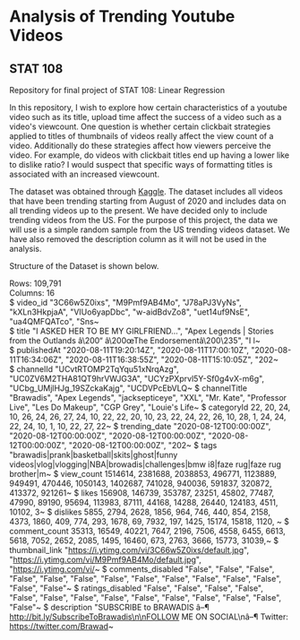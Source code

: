 # Analysis of Trending Youtube Videos
## STAT 108
Repository for final project of STAT 108: Linear Regression

In this repository, I wish to explore how certain characteristics of a youtube video such as its title, upload time affect the success of a video such as a video's viewcount. One question is whether certain clickbait strategies applied to titles of thumbnails of videos really affect the view count of a video. Additionally do these strategies affect how viewers perceive the video. For example, do videos with clickbait titles end up having a lower like to dislike ratio? I would suspect that specific ways of formatting titles is associated with an increased viewcount. 

The dataset was obtained through [Kaggle](https://www.kaggle.com/rsrishav/youtube-trending-video-dataset?select=RU_youtube_trending_data.csv). The dataset includes all videos that have been trending starting from August of 2020 and includes data on all trending videos up to the present. We have decided only to include trending videos from the US. For the purpose of this project, the data we will use is a simple random sample from the US trending videos dataset. We have also removed the description column as it will not be used in the analysis.

Structure of the Dataset is shown below.

Rows: 109,791 \
Columns: 16 \
$ video_id          <chr> "3C66w5Z0ixs", "M9Pmf9AB4Mo", "J78aPJ3VyNs", "kXLn3HkpjaA", "VIUo6yapDbc", "w-aidBdvZo8", "uet14uf9NsE", "ua4QMFQATco", "Sns~ \
$ title             <chr> "I ASKED HER TO BE MY GIRLFRIEND...", "Apex Legends | Stories from the Outlands â\200“ â\200œThe Endorsementâ\200\235", "I l~ \
$ publishedAt       <chr> "2020-08-11T19:20:14Z", "2020-08-11T17:00:10Z", "2020-08-11T16:34:06Z", "2020-08-11T16:38:55Z", "2020-08-11T15:10:05Z", "202~ \
$ channelId         <chr> "UCvtRTOMP2TqYqu51xNrqAzg", "UC0ZV6M2THA81QT9hrVWJG3A", "UCYzPXprvl5Y-Sf0g4vX-m6g", "UCbg_UMjlHJg_19SZckaKajg", "UCDVPcEbVLQ~
$ channelTitle      <chr> "Brawadis", "Apex Legends", "jacksepticeye", "XXL", "Mr. Kate", "Professor Live", "Les Do Makeup", "CGP Grey", "Louie's Life~
$ categoryId        <int> 22, 20, 24, 10, 26, 24, 26, 27, 24, 10, 22, 22, 20, 10, 23, 22, 24, 22, 26, 10, 28, 1, 24, 24, 22, 24, 10, 1, 10, 22, 27, 22~
$ trending_date     <chr> "2020-08-12T00:00:00Z", "2020-08-12T00:00:00Z", "2020-08-12T00:00:00Z", "2020-08-12T00:00:00Z", "2020-08-12T00:00:00Z", "202~
$ tags              <chr> "brawadis|prank|basketball|skits|ghost|funny videos|vlog|vlogging|NBA|browadis|challenges|bmw i8|faze rug|faze rug brother|m~
$ view_count        <int> 1514614, 2381688, 2038853, 496771, 1123889, 949491, 470446, 1050143, 1402687, 741028, 940036, 591837, 320872, 413372, 921261~
$ likes             <int> 156908, 146739, 353787, 23251, 45802, 77487, 47990, 89190, 95694, 113983, 87111, 44168, 14288, 26440, 124183, 4511, 10102, 3~
$ dislikes          <int> 5855, 2794, 2628, 1856, 964, 746, 440, 854, 2158, 4373, 1860, 409, 774, 293, 1678, 69, 7932, 197, 1425, 15174, 15818, 1120, ~
$ comment_count     <int> 35313, 16549, 40221, 7647, 2196, 7506, 4558, 6455, 6613, 5618, 7052, 2652, 2085, 1495, 16460, 673, 2763, 3666, 15773, 31039,~
$ thumbnail_link    <chr> "https://i.ytimg.com/vi/3C66w5Z0ixs/default.jpg", "https://i.ytimg.com/vi/M9Pmf9AB4Mo/default.jpg", "https://i.ytimg.com/vi/~
$ comments_disabled <chr> "False", "False", "False", "False", "False", "False", "False", "False", "False", "False", "False", "False", "False", "False"~
$ ratings_disabled  <chr> "False", "False", "False", "False", "False", "False", "False", "False", "False", "False", "False", "False", "False", "False"~
$ description       <chr> "SUBSCRIBE to BRAWADIS â–¶ http://bit.ly/SubscribeToBrawadis\n\nFOLLOW ME ON SOCIAL\nâ–¶ Twitter: https://twitter.com/Brawad~
